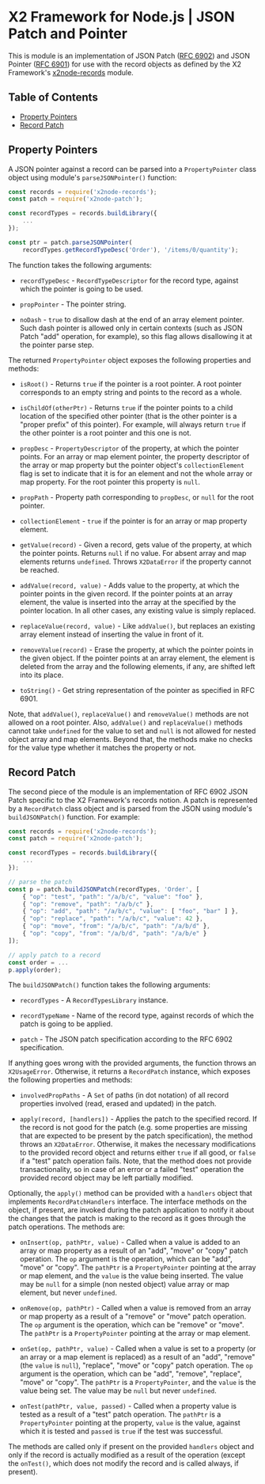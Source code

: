 # X2 Framework for Node.js | JSON Patch and Pointer

This is module is an implementation of JSON Patch ([RFC 6902](https://tools.ietf.org/html/rfc6902)) and JSON Pointer ([RFC 6901](https://tools.ietf.org/html/rfc6901)) for use with the record objects as defined by the X2 Framework's [x2node-records](https://www.npmjs.com/package/x2node-records) module.

## Table of Contents

* [Property Pointers](#property-pointers)
* [Record Patch](#record-patch)

## Property Pointers

A JSON pointer against a record can be parsed into a `PropertyPointer` class object using module's `parseJSONPointer()` function:

```javascript
const records = require('x2node-records');
const patch = require('x2node-patch');

const recordTypes = records.buildLibrary({
	...
});

const ptr = patch.parseJSONPointer(
	recordTypes.getRecordTypeDesc('Order'), '/items/0/quantity');
```

The function takes the following arguments:

* `recordTypeDesc` - `RecordTypeDescriptor` for the record type, against which the pointer is going to be used.

* `propPointer` - The pointer string.

* `noDash` - `true` to disallow dash at the end of an array element pointer. Such dash pointer is allowed only in certain contexts (such as JSON Patch "add" operation, for example), so this flag allows disallowing it at the pointer parse step.

The returned `PropertyPointer` object exposes the following properties and methods:

* `isRoot()` - Returns `true` if the pointer is a root pointer. A root pointer corresponds to an empty string and points to the record as a whole.

* `isChildOf(otherPtr)` - Returns `true` if the pointer points to a child location of the specified other pointer (that is the other pointer is a "proper prefix" of this pointer). For example, will always return `true` if the other pointer is a root pointer and this one is not.

* `propDesc` - `PropertyDescriptor` of the property, at which the pointer points. For an array or map element pointer, the property descriptor of the array or map property but the pointer object's `collectionElement` flag is set to indicate that it is for an element and not the whole array or map property. For the root pointer this property is `null`.

* `propPath` - Property path corresponding to `propDesc`, or `null` for the root pointer.

* `collectionElement` - `true` if the pointer is for an array or map property element.

* `getValue(record)` - Given a record, gets value of the property, at which the pointer points. Returns `null` if no value. For absent array and map elements returns `undefined`. Throws `X2DataError` if the property cannot be reached.

* `addValue(record, value)` - Adds value to the property, at which the pointer points in the given record. If the pointer points at an array element, the value is inserted into the array at the specified by the pointer location. In all other cases, any existing value is simply replaced.

* `replaceValue(record, value)` - Like `addValue()`, but replaces an existing array element instead of inserting the value in front of it.

* `removeValue(record)` - Erase the property, at which the pointer points in the given object. If the pointer points at an array element, the element is deleted from the array and the following elements, if any, are shifted left into its place.

* `toString()` - Get string representation of the pointer as specified in RFC 6901.

Note, that `addValue()`, `replaceValue()` and `removeValue()` methods are not allowed on a root pointer. Also, `addValue()` and `replaceValue()` methods cannot take `undefined` for the value to set and `null` is not allowed for nested object array and map elements. Beyond that, the methods make no checks for the value type whether it matches the property or not.

## Record Patch

The second piece of the module is an implementation of RFC 6902 JSON Patch specific to the X2 Framework's records notion. A patch is represented by a `RecordPatch` class object and is parsed from the JSON using module's `buildJSONPatch()` function. For example:

```javascript
const records = require('x2node-records');
const patch = require('x2node-patch');

const recordTypes = records.buildLibrary({
	...
});

// parse the patch
const p = patch.buildJSONPatch(recordTypes, 'Order', [
	{ "op": "test", "path": "/a/b/c", "value": "foo" },
	{ "op": "remove", "path": "/a/b/c" },
	{ "op": "add", "path": "/a/b/c", "value": [ "foo", "bar" ] },
	{ "op": "replace", "path": "/a/b/c", "value": 42 },
	{ "op": "move", "from": "/a/b/c", "path": "/a/b/d" },
	{ "op": "copy", "from": "/a/b/d", "path": "/a/b/e" }
]);

// apply patch to a record
const order = ...
p.apply(order);
```

The `buildJSONPatch()` function takes the following arguments:

* `recordTypes` - A `RecordTypesLibrary` instance.

* `recordTypeName` - Name of the record type, against records of which the patch is going to be applied.

* `patch` - The JSON patch specification according to the RFC 6902 specification.

If anything goes wrong with the provided arguments, the function throws an `X2UsageError`. Otherwise, it returns a `RecordPatch` instance, which exposes the following properties and methods:

* `involvedPropPaths` - A `Set` of paths (in dot notation) of all record properties involved (read, erased and updated) in the patch.

* `apply(record, [handlers])` - Applies the patch to the specified record. If the record is not good for the patch (e.g. some properties are missing that are expected to be present by the patch specification), the method throws an `X2DataError`. Otherwise, it makes the necessary modifications to the provided record object and returns either `true` if all good, or `false` if a "test" patch operation fails. Note, that the method does not provide transactionality, so in case of an error or a failed "test" operation the provided record object may be left partially modified.

Optionally, the `apply()` method can be provided with a `handlers` object that implements `RecordPatchHandlers` interface. The interface methods on the object, if present, are invoked during the patch application to notify it about the changes that the patch is making to the record as it goes through the patch operations. The methods are:

* `onInsert(op, pathPtr, value)` - Called when a value is added to an array or map property as a result of an "add", "move" or "copy" patch operation. The `op` argument is the operation, which can be "add", "move" or "copy". The `pathPtr` is a `PropertyPointer` pointing at the array or map element, and the `value` is the value being inserted. The value may be `null` for a simple (non nested object) value array or map element, but never `undefined`.

* `onRemove(op, pathPtr)` - Called when a value is removed from an array or map property as a result of a "remove" or "move" patch operation. The `op` argument is the operation, which can be "remove" or "move". The `pathPtr` is a `PropertyPointer` pointing at the array or map element.

* `onSet(op, pathPtr, value)` - Called when a value is set to a property (or an array or a map element is replaced) as a result of an "add", "remove" (the `value` is `null`), "replace", "move" or "copy" patch operation. The `op` argument is the operation, which can be "add", "remove", "replace", "move" or "copy". The `pathPtr` is a `PropertyPointer`, and the `value` is the value being set. The value may be `null` but never `undefined`.

* `onTest(pathPtr, value, passed)` - Called when a property value is tested as a result of a "test" patch operation. The `pathPtr` is a `PropertyPointer` pointing at the property, `value` is the value, against which it is tested and `passed` is `true` if the test was successful.

The methods are called only if present on the provided `handlers` object and only if the record is actually modified as a result of the operation (except the `onTest()`, which does not modify the record and is called always, if present).
